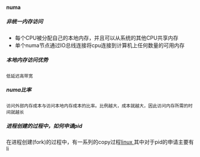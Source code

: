 #### numa
##### 非统一内存访问
- 每个CPU被分配自己的本地内存，并且可以从系统的其他CPU共享内存
- 单个numa节点通过IO总线连接将cpu连接到计算机上任何数量的可用内存
##### 本地内存访问优势
	低延迟高带宽
##### numa比率
	访问外部内存成本与访问本地内存成本的比率。比例越大，成本就越大，因此访问内存所需的时间就越长

##### 进程创建的过程中，如何申请pid
在进程创建(fork)的过程中，有一系列的copy过程[linux
](https://elixir.bootlin.com/linux/v6.10/source/kernel/fork.c#L2375)
其中对于pid的申请主要有li
